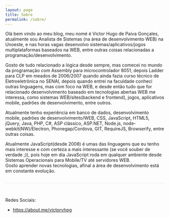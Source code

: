 ```yaml
---
layout: page
title: Sobre
permalink: /sobre/
---
```


<p> Olá bem vindo  ao  meu  blog, meu nomé é Victor Hugo de Paiva Gonçales,  atualmente  sou  Analista de Sistemas (na área de desenvolvimento WEB)  na Unoeste,    e nas horas  vagas desenvolvo  sistemas/aplicativos/jogos multiplataformas baseados     na WEB, entre  outras  coisas  relacionadas a programação/desenvolvimento.<br /> </p>

<p> Gosto de tudo relacionado a lógica desde sempre, mas comecei no mundo da programação com Assembly para microcontrolador 8051, depois Ladder para CLP em meados de 2006/2007  quando ainda fazia curso  técnico de Eletroeletrônica no SENAI, depois quando entrei  na  faculdade conheci outras  linguagens, mas com foco na WEB, e desde  então tudo que  for relacionado desenvolvimento baseado  em tecnologias abertas WEB me interessa, como  sistemas WEB/sites(backend e frontend), jogos, aplicativos mobile, padrões de desenvolvimento,   entre  outros.

</p>

<p> Atualmente tenho experiência em banco de dados, desenvolvimento mobile, padrões de desenvolvimento/WEB, CSS, JavaScript, HTML5, jQuery, Java, PHP, C#,  ASP clássico, ASP.NET, Node.js, node-webkit(NW)/Electron, Phonegap/Cordova, GIT, RequireJS, Browserify,  entre outras  coisas.  </p>  <p> Atualmente JavaScript(desde 2008)  é umas  das linguagens que eu tenho mais interesse  e com certeza  a mais interessante (se você souber de verdade ;)), pois hoje em dia JavaScript  roda em qualquer  ambiente  desde Sistemas Operacionais para Mobile/TV até servidores WEB.<br /> Gosto aprender novas tecnologias, afinal a área de  desenvolvimento está em constante evolução.

</p>

<div style="border-top:1px solid #E8E8E8;margin:30px 0;padding:30px 0">

Redes Sociais:
<ul>

<li> <a href="https://about.me/victorvhpg" target="_blank" > https://about.me/victorvhpg </a> </li>

</ul>

</div>
